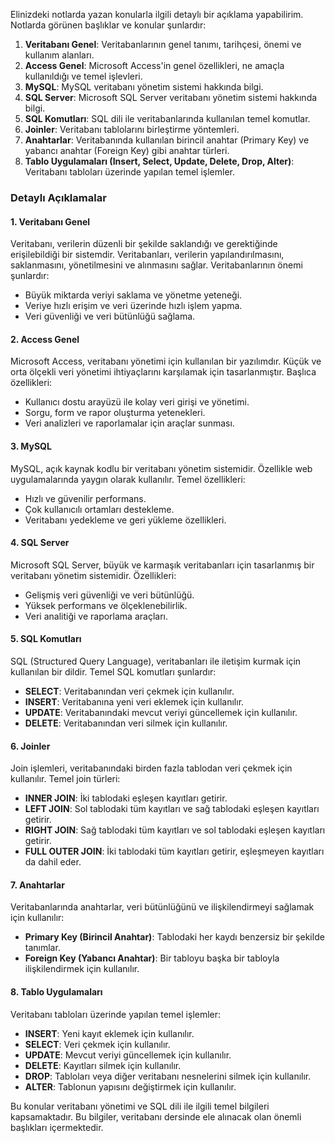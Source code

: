 Elinizdeki notlarda yazan konularla ilgili detaylı bir açıklama yapabilirim. Notlarda görünen başlıklar ve konular şunlardır:

1. **Veritabanı Genel**: Veritabanlarının genel tanımı, tarihçesi, önemi ve kullanım alanları.
2. **Access Genel**: Microsoft Access'in genel özellikleri, ne amaçla kullanıldığı ve temel işlevleri.
3. **MySQL**: MySQL veritabanı yönetim sistemi hakkında bilgi.
4. **SQL Server**: Microsoft SQL Server veritabanı yönetim sistemi hakkında bilgi.
5. **SQL Komutları**: SQL dili ile veritabanlarında kullanılan temel komutlar.
6. **Joinler**: Veritabanı tablolarını birleştirme yöntemleri.
7. **Anahtarlar**: Veritabanında kullanılan birincil anahtar (Primary Key) ve yabancı anahtar (Foreign Key) gibi anahtar türleri.
8. **Tablo Uygulamaları (Insert, Select, Update, Delete, Drop, Alter)**: Veritabanı tabloları üzerinde yapılan temel işlemler.

### Detaylı Açıklamalar

#### 1. Veritabanı Genel
Veritabanı, verilerin düzenli bir şekilde saklandığı ve gerektiğinde erişilebildiği bir sistemdir. Veritabanları, verilerin yapılandırılmasını, saklanmasını, yönetilmesini ve alınmasını sağlar. Veritabanlarının önemi şunlardır:
- Büyük miktarda veriyi saklama ve yönetme yeteneği.
- Veriye hızlı erişim ve veri üzerinde hızlı işlem yapma.
- Veri güvenliği ve veri bütünlüğü sağlama.

#### 2. Access Genel
Microsoft Access, veritabanı yönetimi için kullanılan bir yazılımdır. Küçük ve orta ölçekli veri yönetimi ihtiyaçlarını karşılamak için tasarlanmıştır. Başlıca özellikleri:
- Kullanıcı dostu arayüzü ile kolay veri girişi ve yönetimi.
- Sorgu, form ve rapor oluşturma yetenekleri.
- Veri analizleri ve raporlamalar için araçlar sunması.

#### 3. MySQL
MySQL, açık kaynak kodlu bir veritabanı yönetim sistemidir. Özellikle web uygulamalarında yaygın olarak kullanılır. Temel özellikleri:
- Hızlı ve güvenilir performans.
- Çok kullanıcılı ortamları destekleme.
- Veritabanı yedekleme ve geri yükleme özellikleri.

#### 4. SQL Server
Microsoft SQL Server, büyük ve karmaşık veritabanları için tasarlanmış bir veritabanı yönetim sistemidir. Özellikleri:
- Gelişmiş veri güvenliği ve veri bütünlüğü.
- Yüksek performans ve ölçeklenebilirlik.
- Veri analitiği ve raporlama araçları.

#### 5. SQL Komutları
SQL (Structured Query Language), veritabanları ile iletişim kurmak için kullanılan bir dildir. Temel SQL komutları şunlardır:
- **SELECT**: Veritabanından veri çekmek için kullanılır.
- **INSERT**: Veritabanına yeni veri eklemek için kullanılır.
- **UPDATE**: Veritabanındaki mevcut veriyi güncellemek için kullanılır.
- **DELETE**: Veritabanından veri silmek için kullanılır.

#### 6. Joinler
Join işlemleri, veritabanındaki birden fazla tablodan veri çekmek için kullanılır. Temel join türleri:
- **INNER JOIN**: İki tablodaki eşleşen kayıtları getirir.
- **LEFT JOIN**: Sol tablodaki tüm kayıtları ve sağ tablodaki eşleşen kayıtları getirir.
- **RIGHT JOIN**: Sağ tablodaki tüm kayıtları ve sol tablodaki eşleşen kayıtları getirir.
- **FULL OUTER JOIN**: İki tablodaki tüm kayıtları getirir, eşleşmeyen kayıtları da dahil eder.

#### 7. Anahtarlar
Veritabanlarında anahtarlar, veri bütünlüğünü ve ilişkilendirmeyi sağlamak için kullanılır:
- **Primary Key (Birincil Anahtar)**: Tablodaki her kaydı benzersiz bir şekilde tanımlar.
- **Foreign Key (Yabancı Anahtar)**: Bir tabloyu başka bir tabloyla ilişkilendirmek için kullanılır.

#### 8. Tablo Uygulamaları
Veritabanı tabloları üzerinde yapılan temel işlemler:
- **INSERT**: Yeni kayıt eklemek için kullanılır.
- **SELECT**: Veri çekmek için kullanılır.
- **UPDATE**: Mevcut veriyi güncellemek için kullanılır.
- **DELETE**: Kayıtları silmek için kullanılır.
- **DROP**: Tabloları veya diğer veritabanı nesnelerini silmek için kullanılır.
- **ALTER**: Tablonun yapısını değiştirmek için kullanılır.

Bu konular veritabanı yönetimi ve SQL dili ile ilgili temel bilgileri kapsamaktadır. Bu bilgiler, veritabanı dersinde ele alınacak olan önemli başlıkları içermektedir.